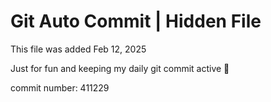 # Git Auto Commit | Hidden File

This file was added Feb 12, 2025

Just for fun and keeping my daily git commit active 🤪

commit number: 411229
